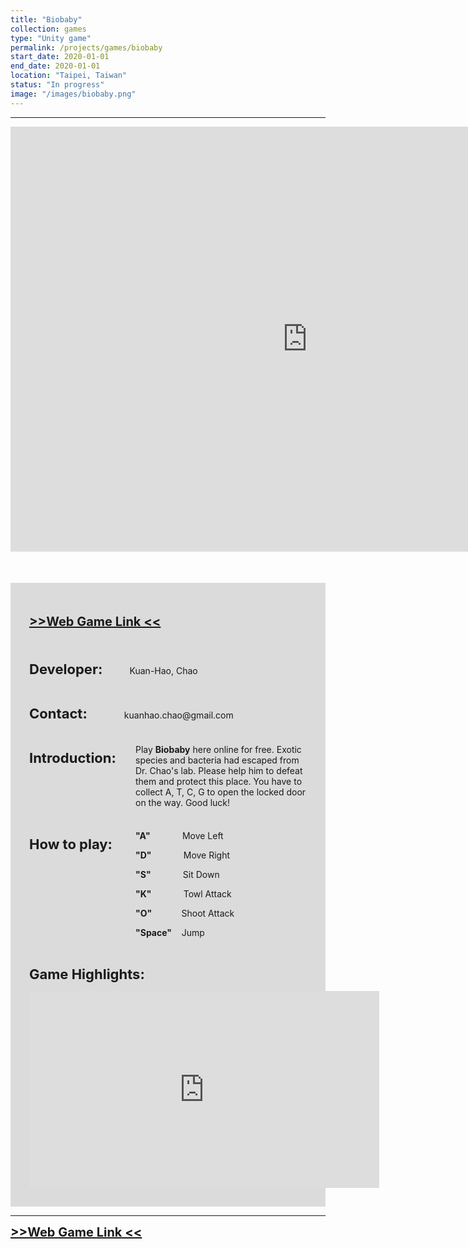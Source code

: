 ```yaml
---
title: "Biobaby"
collection: games
type: "Unity game"
permalink: /projects/games/biobaby
start_date: 2020-01-01
end_date: 2020-01-01
location: "Taipei, Taiwan"
status: "In progress"
image: "/images/biobaby.png"
---
```


---

<iframe src="https://storage.googleapis.com/kuanhao.nctu.me/biobaby/index_full.html" width="950" height="680" style="border:none;" scrolling="no"></iframe>


<div style="background-color: #dbdbdb; padding: 30px; margin-top:50px">
  <p style="font-size:20px"> <a href="https://storage.googleapis.com/kuanhao.nctu.me/biobaby/index_full.html" target="_blank"><b> >>Web Game Link << </b></a></p>
  <br>
  <p> <b style="font-size: 22px">Developer:</b> &nbsp; &nbsp; &nbsp; &nbsp; &nbsp; Kuan-Hao, Chao</p>
  <br>
  <p> <b style="font-size: 22px">Contact:</b> &nbsp; &nbsp; &nbsp; &nbsp; &nbsp; &nbsp; &nbsp; kuanhao.chao@gmail.com</p>
  <br>
  <p style=" margin-bottom: 10px;"> <b style="font-size: 22px;">Introduction:</b></p>
  <p  style="margin-left: 170px; margin-top: -45px">Play <b>Biobaby</b> here online for free. Exotic species and bacteria had escaped from Dr. Chao's lab. Please help him to defeat them and protect this place. You have to collect A, T, C, G to open the locked door on the way. Good luck!</p>
  <br>
  <p style=" margin-bottom: 10px;"> <b style="font-size: 22px;">How to play:</b></p>
  <p  style="margin-left: 170px; margin-top: -45px"><b>"A"</b> &nbsp;&nbsp;&nbsp;&nbsp;&nbsp;&nbsp;&nbsp;&nbsp;&nbsp;&nbsp;&nbsp; Move Left</p>
  <p style="margin-left: 170px;"><b>"D"</b> &nbsp;&nbsp;&nbsp;&nbsp;&nbsp;&nbsp;&nbsp;&nbsp;&nbsp;&nbsp;&nbsp; Move Right</p>
  <p style="margin-left: 170px;"><b>"S"</b> &nbsp;&nbsp;&nbsp;&nbsp;&nbsp;&nbsp;&nbsp;&nbsp;&nbsp;&nbsp;&nbsp; Sit Down</p>
  <p style="margin-left: 170px;"><b>"K"</b> &nbsp;&nbsp;&nbsp;&nbsp;&nbsp;&nbsp;&nbsp;&nbsp;&nbsp;&nbsp;&nbsp; Towl Attack</p>
  <p style="margin-left: 170px;"><b>"O"</b> &nbsp;&nbsp;&nbsp;&nbsp;&nbsp;&nbsp;&nbsp;&nbsp;&nbsp;&nbsp;&nbsp;Shoot Attack</p>
  <p style="margin-left: 170px;"><b>"Space"</b> &nbsp;&nbsp; Jump</p>
  <br>
  <p> <b style="font-size: 22px">Game Highlights:</b></p>
  <iframe width="560" height="315" src="https://www.youtube.com/embed/L4wPfSFFKYY" frameborder="0" allow="accelerometer; autoplay; clipboard-write; encrypted-media; gyroscope; picture-in-picture" allowfullscreen></iframe>
</div>

---

<a style="font-size:20px" href="https://storage.googleapis.com/kuanhao.nctu.me/biobaby/index_full.html" target="_blank"><b> >>Web Game Link << </b></a>

